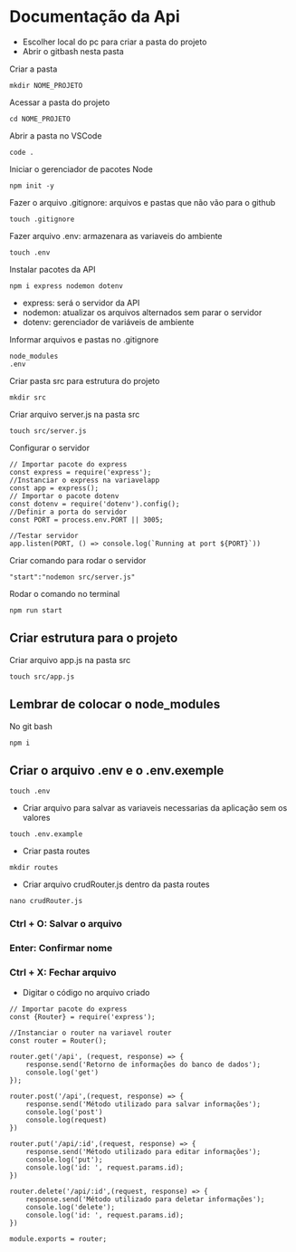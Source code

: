 # Documentação da Api
* Escolher local do pc para criar a pasta do projeto
* Abrir o gitbash nesta pasta

Criar a pasta
```
mkdir NOME_PROJETO
```
Acessar a pasta do projeto
```
cd NOME_PROJETO
```
Abrir a pasta no VSCode
```
code .
```
Iniciar o gerenciador de pacotes Node
```
npm init -y
```
Fazer o arquivo .gitignore: arquivos e pastas que não vão para o github
```
touch .gitignore
```
Fazer arquivo .env: armazenara as variaveis do ambiente
```
touch .env
```
Instalar pacotes da API
```
npm i express nodemon dotenv
```
* express: será o servidor da API
* nodemon: atualizar os arquivos alternados sem parar o servidor
* dotenv: gerenciador de variáveis de ambiente

Informar arquivos e pastas no .gitignore
```
node_modules
.env
```
Criar pasta src para estrutura do projeto
```
mkdir src
```
Criar arquivo server.js na pasta src
```
touch src/server.js
```
Configurar o servidor
```
// Importar pacote do express
const express = require('express');
//Instanciar o express na variavelapp
const app = express();
// Importar o pacote dotenv
const dotenv = require('dotenv').config();
//Definir a porta do servidor
const PORT = process.env.PORT || 3005;

//Testar servidor
app.listen(PORT, () => console.log(`Running at port ${PORT}`))
```


Criar comando para rodar o servidor
```
"start":"nodemon src/server.js"
```

Rodar o comando no terminal
```
npm run start
```

## Criar estrutura para o projeto

Criar arquivo app.js na pasta src
```
touch src/app.js
```

## Lembrar de colocar o node_modules

No git bash
```
npm i
```

## Criar o arquivo .env e o .env.exemple

```
touch .env
```

* Criar arquivo para salvar as variaveis necessarias da aplicação sem os valores
 
```
touch .env.example
```

* Criar pasta routes 
```
mkdir routes
```

* Criar arquivo crudRouter.js dentro da pasta routes 
```
nano crudRouter.js
```

### Ctrl + O: Salvar o arquivo
### Enter: Confirmar nome
### Ctrl + X: Fechar arquivo

* Digitar o código no arquivo criado
```
// Importar pacote do express
const {Router} = require('express');

//Instanciar o router na variavel router
const router = Router();

router.get('/api', (request, response) => {
    response.send('Retorno de informações do banco de dados');
    console.log('get')
});

router.post('/api',(request, response) => {
    response.send('Método utilizado para salvar informações');
    console.log('post')
    console.log(request)
})

router.put('/api/:id',(request, response) => {
    response.send('Método utilizado para editar informações');
    console.log('put');
    console.log('id: ', request.params.id);
})

router.delete('/api/:id',(request, response) => {
    response.send('Método utilizado para deletar informações');
    console.log('delete');
    console.log('id: ', request.params.id);
})

module.exports = router;

```
